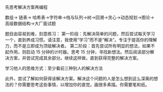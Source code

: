 
先思考解决方案再编程

数组-> 链表-> 哈希表->字符串->栈与队列->树->回溯->贪心->动态规划->图论->高级数据结构->大厂面试题

题目由容易到难，刻意练习：
  第一阶段：先解决简单的问题，然后尝试每天学习一个，直到养成习惯。请注意，我使用“学习”而不是“解决”。专注于提高你的理解力，而不是立即成为顶级解决者。
  第二阶段：首先尝试所有明显的想法，如果不起作用，则启动 15 分钟的计时器。思考 15 分钟，寻找新想法。然后阅读部分解决方案，并尝试完成其余部分。继续这样做，直到获得完整的解决方案。

学习他人的思维方式：至少看前三种别人的解决方法

此外，尝试了解如何获得该解决方案。解决这个问题的人是怎么想到这么深奥的想法的？你需要思考这些事情，以增加你的直觉。画很多素描。你需要笔和纸。
